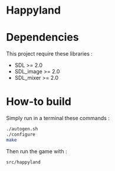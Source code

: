 Happyland
=========

Dependencies
============

This project require these libraries :

- SDL >= 2.0
- SDL_image >= 2.0
- SDL_mixer >= 2.0

How-to build
============
Simply run in a terminal these commands :

```bash
./autogen.sh
./configure
make
```

Then run the game with :

```bash
src/happyland
```
